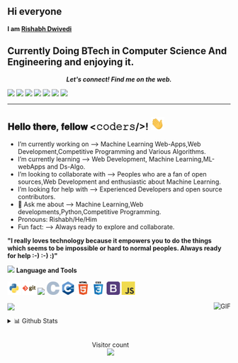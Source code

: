 ## Hi everyone</h2>**I am [Rishabh Dwivedi](https://rishabh062.github.io/new_portfolio/)**

## Currently Doing BTech in Computer Science And Engineering and enjoying it.

<p align="center">
  <b><i>Let's connect! Find me on the web.</i></b>
      
[<img height="30" src="https://img.shields.io/badge/twitter-%231DA1F2.svg?&style=for-the-badge&logo=twitter&logoColor=white" />][twitter]
[<img height="30" src = "https://img.shields.io/badge/Youtube-%23E4405F.svg?&style=for-the-badge&logo=Youtube&logoColor=white">][Youtube] 
[<img height="30" src="https://img.shields.io/badge/linkedin-blue.svg?&style=for-the-badge&logo=linkedin&logoColor=white" />][LinkedIn]
[<img height="30" src="https://img.shields.io/badge/dev-000000.svg?&style=for-the-badge&logo=Dev&logoColor=white" />][Dev]
[<img height="30" src="https://img.shields.io/badge/Instagram-%23F4405F.svg?&style=for-the-badge&logo=Instagram&logoColor=white" />][Instagram]
[<img height="30" src = "https://img.shields.io/badge/Facebook-036be4.svg?&style=for-the-badge&logo=facebook&logoColor=white">][Facebook]
[<img height="30" src = "https://img.shields.io/badge/gmail-c14438?&style=for-the-badge&logo=gmail&logoColor=white">][gmail] 
<br />
<hr />

<h2> 𝐇𝐞𝐥𝐥𝐨 𝐭𝐡𝐞𝐫𝐞, 𝐟𝐞𝐥𝐥𝐨𝐰 <𝚌𝚘𝚍𝚎𝚛𝚜/>! <img src="https://raw.githubusercontent.com/ABSphreak/ABSphreak/master/gifs/Hi.gif" width="30px"></h2>


-  I’m currently working on --> Machine Learning Web-Apps,Web Development,Competitive Programming and Various Algorithms.
-  I’m currently learning --> Web Development, Machine Learning,ML-webApps and Ds-Algo.
-  I’m looking to collaborate with --> Peoples who are a fan of open sources,Web Development and enthusiastic about Machine Learning.
-  I’m looking for help with --> Experienced Developers and open source contributors.
- 💬 Ask me about --> Machine Learning,Web developments,Python,Competitive Programming.
-  Pronouns: Rishabh/He/Him
-  Fun fact: --> Always ready to explore and collaborate.

**"I really loves technology because it empowers you to do the things which seems to be impossible or hard to normal peoples.
Always ready for help :-) :-) :)"**

 <img src="https://raw.githubusercontent.com/heytanay/heytanay/master/bolt.gif" width="30px"> **Language and Tools**
<br><br>
<code><img height="30" src="https://raw.githubusercontent.com/github/explore/80688e429a7d4ef2fca1e82350fe8e3517d3494d/topics/python/python.png"></code>
<code><img height="30" src="https://raw.githubusercontent.com/github/explore/80688e429a7d4ef2fca1e82350fe8e3517d3494d/topics/git/git.png"></code>
<code><img height="30" src="https://cdn-blog.adafruit.com/uploads/2012/12/github-logo-transparent.jpg"></code>
<code><img height="30" src="https://raw.githubusercontent.com/devicons/devicon/master/icons/c/c-original.svg"></code>
<code><img height="30" src="https://raw.githubusercontent.com/devicons/devicon/master/icons/cplusplus/cplusplus-original.svg"></code>
<code><img height="30" src="https://raw.githubusercontent.com/github/explore/80688e429a7d4ef2fca1e82350fe8e3517d3494d/topics/html/html.png"></code>
<code><img height="30" src="https://raw.githubusercontent.com/github/explore/80688e429a7d4ef2fca1e82350fe8e3517d3494d/topics/css/css.png"></code>
<code><img height="30" src="https://raw.githubusercontent.com/github/explore/80688e429a7d4ef2fca1e82350fe8e3517d3494d/topics/bootstrap/bootstrap.png"></code>
<code><img height="30" src="https://raw.githubusercontent.com/github/explore/80688e429a7d4ef2fca1e82350fe8e3517d3494d/topics/javascript/javascript.png"></code>
<p align="left">
   <img align="center" src="https://github-readme-stats.vercel.app/api/top-langs/?username=rishabh062&theme=radical&line_height=10&hide_langs_below=1&layout=compact" />
   <img align="right" alt="GIF" height="300px" src="https://media.giphy.com/media/xT9IgzoKnwFNmISR8I/giphy.gif" /> 
</p>

 <details>
<summary>📊 Github Stats</summary>

<p align="center"> 
<img align="center" src="https://github-readme-stats.vercel.app/api?username=rishabh062&show_icons=true&theme=blue-green&line_height=21"/>
    <br>
<img align="center" src="https://github-profile-trophy.vercel.app/?username=rishabh062&theme=dracula" alt="Rishabh's github trophy"/>


</details>

<br>
<p align="center"> 
  Visitor count<br>
  <img src="https://profile-counter.glitch.me/rishabh062/count.svg" />
</p>


[twitter]: https://twitter.com/Rishabh07147212
[youtube]: https://www.youtube.com/results?search_query=talkwithrd
[Hashnode]: https://ayushirawat.com
[linkedin]: https://www.linkedin.com/in/rishabh-dwivedi-28737b1a0
[Facebook]: https://www.facebook.com/rishabh.dwivedi.5832343/
[Dev]: https://dev.to/rishabh062
[Instagram]: https://www.instagram.com/rishabhdwivedi062/
[Gmail]: https://www.gmail.com/
